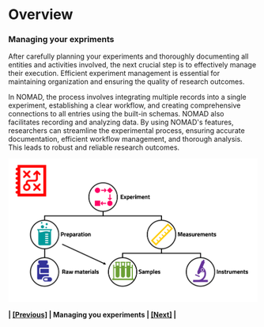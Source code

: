 # Overview
### **Managing your expriments**

After carefully planning your experiments and thoroughly documenting all entities and activities involved, the next crucial step is to effectively manage their execution. Efficient experiment management is essential for maintaining organization and ensuring the quality of research outcomes.

In NOMAD, the process involves integrating multiple records into a single experiment, establishing a clear workflow, and creating comprehensive connections to all entries using the built-in schemas. NOMAD also facilitates recording and analyzing data. By using NOMAD's features, researchers can streamline the experimental process, ensuring accurate documentation, efficient workflow management, and thorough analysis. This leads to robust and reliable research outcomes.

![Alt text](images/Overview/4.png)

**| [[Previous]](5_02_Overview_document.md) |   Managing you experiments   | [[Next]](5_04_Overview_share.md) |**